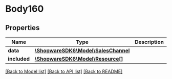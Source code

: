 # Body160

## Properties
Name | Type | Description | Notes
------------ | ------------- | ------------- | -------------
**data** | [**\ShopwareSDK6\Model\SalesChannel**](SalesChannel.md) |  | [optional] 
**included** | [**\ShopwareSDK6\Model\Resource[]**](Resource.md) |  | [optional] 

[[Back to Model list]](../../README.md#documentation-for-models) [[Back to API list]](../../README.md#documentation-for-api-endpoints) [[Back to README]](../../README.md)

